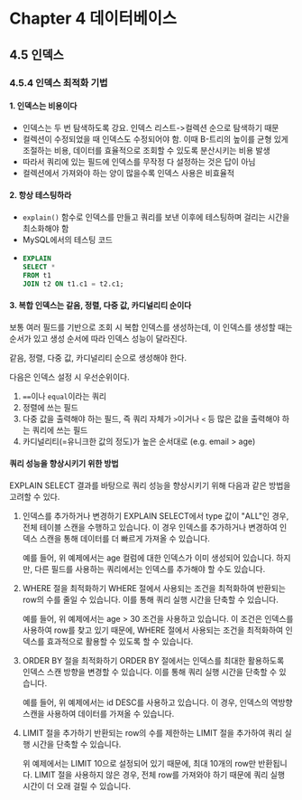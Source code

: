 # Chapter 4 데이터베이스

## 4.5 인덱스

### 4.5.4 인덱스 최적화 기법

#### 1. 인덱스는 비용이다
- 인덱스는 두 번 탐색하도록 강요. 인덱스 리스트->컬렉션 순으로 탐색하기 때문
- 컬렉션이 수정되었을 때 인덱스도 수정되어야 함. 이때 B-트리의 높이를 균형 있게 조절하는 비용, 데이터를 효율적으로 조회할 수 있도록 분산시키는 비용 발생
- 따라서 쿼리에 있는 필드에 인덱스를 무작정 다 설정하는 것은 답이 아님
- 컬렉션에서 가져와야 하는 양이 많을수록 인덱스 사용은 비효율적

#### 2. 항상 테스팅하라
- `explain()` 함수로 인덱스를 만들고 쿼리를 보낸 이후에 테스팅하며 걸리는 시간을 최소화해야 함
- MySQL에서의 테스팅 코드
- ```sql
  EXPLAIN
  SELECT *
  FROM t1
  JOIN t2 ON t1.c1 = t2.c1;
  ```

#### 3. 복합 인덱스는 같음, 정렬, 다중 값, 카디널리티 순이다
보통 여러 필드를 기반으로 조회 시 복합 인덱스를 생성하는데, 이 인덱스를 생성할 때는 순서가 있고 생성 순서에 따라 인덱스 성능이 달라진다.

같음, 정렬, 다중 값, 카디널리티 순으로 생성해야 한다.

다음은 인덱스 설정 시 우선순위이다.

1. `==`이나 `equal`이라는 쿼리
2. 정렬에 쓰는 필드
3. 다중 값을 출력해야 하는 필드, 즉 쿼리 자체가 `>`이거나 `<` 등 많은 값을 출력해야 하는 쿼리에 쓰는 필드
4. 카디널리티(=유니크한 값의 정도)가 높은 순서대로 (e.g. email > age)


#### 쿼리 성능을 향상시키기 위한 방법
EXPLAIN SELECT 결과를 바탕으로 쿼리 성능을 향상시키기 위해 다음과 같은 방법을 고려할 수 있다.
1. 인덱스를 추가하거나 변경하기
EXPLAIN SELECT에서 type 값이 "ALL"인 경우, 전체 테이블 스캔을 수행하고 있습니다. 이 경우 인덱스를 추가하거나 변경하여 인덱스 스캔을 통해 데이터를 더 빠르게 가져올 수 있습니다.

    예를 들어, 위 예제에서는 age 컬럼에 대한 인덱스가 이미 생성되어 있습니다. 하지만, 다른 필드를 사용하는 쿼리에서는 인덱스를 추가해야 할 수도 있습니다.

2. WHERE 절을 최적화하기
WHERE 절에서 사용되는 조건을 최적화하여 반환되는 row의 수를 줄일 수 있습니다. 이를 통해 쿼리 실행 시간을 단축할 수 있습니다.

    예를 들어, 위 예제에서는 age > 30 조건을 사용하고 있습니다. 이 조건은 인덱스를 사용하여 row를 찾고 있기 때문에, WHERE 절에서 사용되는 조건을 최적화하여 인덱스를 효과적으로 활용할 수 있도록 할 수 있습니다.

3. ORDER BY 절을 최적화하기
ORDER BY 절에서는 인덱스를 최대한 활용하도록 인덱스 스캔 방향을 변경할 수 있습니다. 이를 통해 쿼리 실행 시간을 단축할 수 있습니다.

    예를 들어, 위 예제에서는 id DESC를 사용하고 있습니다. 이 경우, 인덱스의 역방향 스캔을 사용하여 데이터를 가져올 수 있습니다.

4. LIMIT 절을 추가하기
반환되는 row의 수를 제한하는 LIMIT 절을 추가하여 쿼리 실행 시간을 단축할 수 있습니다.

    위 예제에서는 LIMIT 10으로 설정되어 있기 때문에, 최대 10개의 row만 반환됩니다. LIMIT 절을 사용하지 않은 경우, 전체 row를 가져와야 하기 때문에 쿼리 실행 시간이 더 오래 걸릴 수 있습니다.
  

